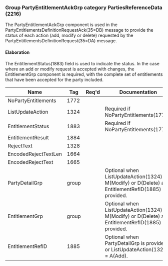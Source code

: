 ### Group PartyEntitlementAckGrp category PartiesReferenceData (2216)

The PartyEntitlementAckGrp component is used in the PartyEntitlementsDefinitionRequestAck(35=DB) message to provide the status of each action (add, modify or delete) requested by the PartyEntitlementsDefinitionRequest(35=DA) message.

#### Elaboration

The EntitlementStatus(1883) field is used to indicate the status. In the case where an add or modify request is accepted with changes, the EntitlementGrp component is required, with the complete set of entitlements that have been accepted for the party included.

| Name                 | Tag   | Req'd | Documentation                                                                                         |
|----------------------|-------|----------|-------------------------------------------------------------------------------------------------------|
| NoPartyEntitlements  | 1772  |       |                                                                                                       |
| ListUpdateAction     | 1324  |       | Required if NoPartyEntitlements(1772).                                                                |
| EntitlementStatus    | 1883  |       | Required if NoPartyEntitlements(1772).                                                                |
| EntitlementResult    | 1884  |       |                                                                                                       |
| RejectText           | 1328  |       |                                                                                                       |
| EncodedRejectTextLen | 1664  |       |                                                                                                       |
| EncodedRejectText    | 1665  |       |                                                                                                       |
| PartyDetailGrp       | group |       | Optional when ListUpdateAction(1324) = M(Modify) or D(Delete) and EntitlementRefID(1885) is provided. |
| EntitlementGrp       | group |       | Optional when ListUpdateAction(1324) = M(Modify) or D(Delete) and EntitlementRefID(1885) is provided. |
| EntitlementRefID     | 1885  |       | Optional when PartyDetailGrp is provided or ListUpdateAction(1324) = A(Add).                          |

